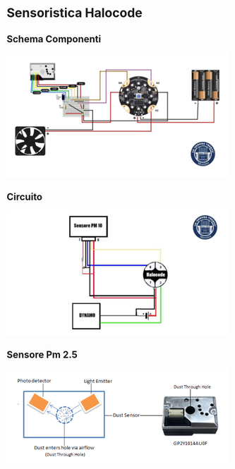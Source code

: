 # Sensoristica Halocode

## Schema Componenti
![schema sensoristica halocode](https://github.com/JohnatanHale/NemoVT-robot-scripts/blob/master/images/sensoristica_halocode_schema.jpg)

## Circuito
![circuito sensoristica](https://github.com/JohnatanHale/NemoVT-robot-scripts/blob/master/images/sensoristica_halocode_circuito.jpeg)

## Sensore Pm 2.5
![sensore pm](https://github.com/JohnatanHale/NemoVT-robot-scripts/blob/master/images/sensore_pm.png)